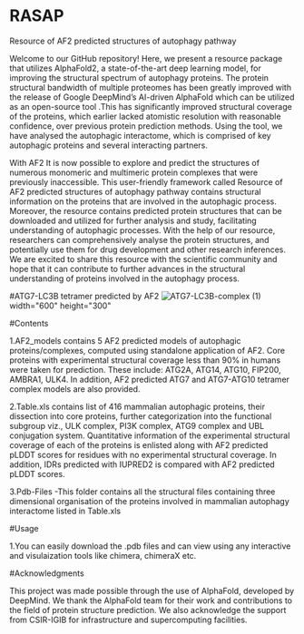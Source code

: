 # RASAP 

Resource of AF2 predicted structures of autophagy pathway

Welcome to our GitHub repository! Here, we present a resource package that utilizes AlphaFold2, a state-of-the-art deep learning model, for improving the structural spectrum of autophagy proteins. The protein structural bandwidth of multiple proteomes has been greatly improved with the release of Google DeepMind’s AI-driven AlphaFold which can be utilized as an open-source tool .This  has significantly improved structural coverage of the proteins, which earlier lacked atomistic resolution with reasonable confidence, over previous protein prediction methods. Using the tool, we have analysed the autophagic interactome, which is comprised of key autophagic proteins and several interacting partners.

With AF2 It is now possible to explore and predict the structures of numerous monomeric and multimeric protein complexes that were previously inaccessible. 
This user-friendly framework called Resource of AF2 predicted structures of autophagy pathway contains structural information on the proteins that are involved in the autophagic process. Moreover, the resource contains predicted protein structures that can be downloaded and utilized for further analysis and study, facilitating understanding of autophagic processes. With the help of our resource, researchers can comprehensively analyse the protein structures, and potentially use them for drug development and other research inferences. We are excited to share this resource with the scientific community and hope that it can contribute to further advances in the structural understanding of proteins involved in the autophagy process.


#ATG7-LC3B tetramer predicted by AF2
![ATG7-LC3B-complex (1)](https://user-images.githubusercontent.com/65184350/229587497-20aa6532-ee80-4125-a676-40955297970d.jpg) width="600" height="300"

#Contents

1.AF2_models contains 5 AF2 predicted models of autophagic proteins/complexes, computed using standalone application of AF2. Core proteins with experimental structural coverage less than 90% in humans were taken for prediction. These include: ATG2A, ATG14, ATG10, FIP200, AMBRA1, ULK4. In addition, AF2 predicted ATG7 and ATG7-ATG10 tetramer complex models are also provided.

2.Table.xls contains list of 416 mammalian autophagic proteins, their dissection into core proteins, further categorization into the functional subgroup viz., ULK complex, PI3K complex, ATG9 complex and UBL conjugation system. Quantitative information of the experimental structural coverage of each of the proteins is enlisted along with AF2 predicted pLDDT scores for residues with no experimental structural coverage. In addition, IDRs predicted with IUPRED2 is compared with AF2 predicted pLDDT scores.

3.Pdb-Files -This folder contains all the structural files containing three dimensional organisation of the proteins  involved in  mammalian autophagy interactome listed  in Table.xls
 
#Usage

1.You can easily download the .pdb files and can view using any interactive and visulaization tools like chimera, chimeraX etc.



#Acknowledgments

This project was made possible through the use of AlphaFold, developed by DeepMind. We thank the AlphaFold team for their work and contributions to the field of protein structure prediction. We also acknowledge the support from CSIR-IGIB for infrastructure and supercomputing facilities.  

